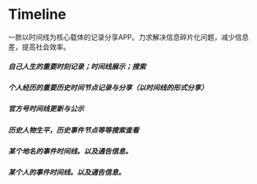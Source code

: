 # Timeline

一款以时间线为核心载体的记录分享APP。力求解决信息碎片化问题，减少信息差，提高社会效率。

##### 自己人生的重要时刻记录；时间线展示；搜索
##### 个人经历的重要历史时间节点记录与分享（以时间线的形式分享）
##### 官方号时间线更新与公示
##### 历史人物生平，历史事件节点等等搜索查看

##### 某个地名的事件时间线。以及通告信息。
##### 某个人的事件时间线。以及通告信息。

